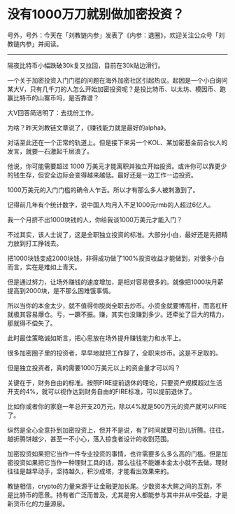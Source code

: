 # 没有1000万刀就别做加密投资？

号外，号外：今天在「刘教链内参」发表了《内参：退圈》，欢迎关注公众号「刘教链内参」并阅读。

---

隔夜比特币小幅跌破30k复又拉回，目前在30k贴边滑行。

一个关于加密投资入门门槛的问题在海外加密社区引起热议。起因是一个小白询问某大V，只有几千刀的人怎么开始加密投资呢？是投比特币、以太坊、模因币、跑赢比特币的山寨币吗，是否靠谱？

大V回答简洁明了：去找份工作。

为啥？昨天刘教链文章说了，《赚钱能力就是最好的alpha》。

对话至此还在一个正常的轨道上。但是接下来另一个KOL、某加密基金前合伙人的发言，就要一石激起千层浪了。

他说，你可能需要超过 1000 万美元才能离职并独立开始投资。或许你可以靠更少的钱生存，但安全边际会变得越来越低。最好还是一边工作一边投资。

1000万美元的入门门槛的确令人乍舌。所以才有那么多人被刺激到了。

记得前几年有个统计数字，说中国人均月入不足1000元rmb的人超过6亿人。

我一个月挤不出1000块钱的人，你给我谈1000万美元才能入门？

不过其实，该人士说了，这是全职独立投资的标准。大部分小白，最好还是先把精力放到打工挣钱去。

把1000块钱变成2000块钱，非得成功做了100%投资收益才能做到，对很多小白而言，实在是难如上青天。

但是通过努力，让场外赚钱的速度增加，是相对容易很多的。就像把1000块月薪提高到2000块，是不那么困难饿事情。

所以当你的本金太少，就不值得你脱岗全职去炒币。小资金就要博高杆，而高杠杆就极其容易爆仓。亏，一蹶不振。赚，其实也没赚到多少。还牵扯了巨大的精力，那就得不偿失了。

此时最佳策略诚如斯言，把心思放在场外提升赚钱能力和水平上。

很多加密圈子里的投资者，早早地就把工作辞了，全职来炒币。这是不足取的。

但是独立投资者，真的需要1000万美元以上的资金量才可以吗？

关键在于，财务自由的标准。按照FIRE提前退休的理论，只要资产规模超过生活开支的4%，就可以视作达到财务自由的FIRE标准，可以提前退休了。

比如你或者你的家庭一年总开支20万元，除以4%就是500万元的资产就可以FIRE了。

纵然是全心全意扑到加密投资上，但并不是说，有了时间就要可劲儿折腾。往往，越折腾饼越少，甚至一不小心，落入掠食者设计的收割范围。

加密投资如果把它当作一件专业投资的事情，也许需要多么多么高的门槛。但是加密投资如果把它当作一种理财工具的话，那么往往不能嫌本金太小就不去做。理财往往是越早动手，坚持越久，积沙成塔，才能看出效果来的。

教链相信，crypto的力量来源于让金融更加长尾。少数资本大鳄之间的互割，不是比特币的愿景。持有者广泛而普及，尤其是穷人都能参与其中并从中受益，才是新货币化的力量源泉。
